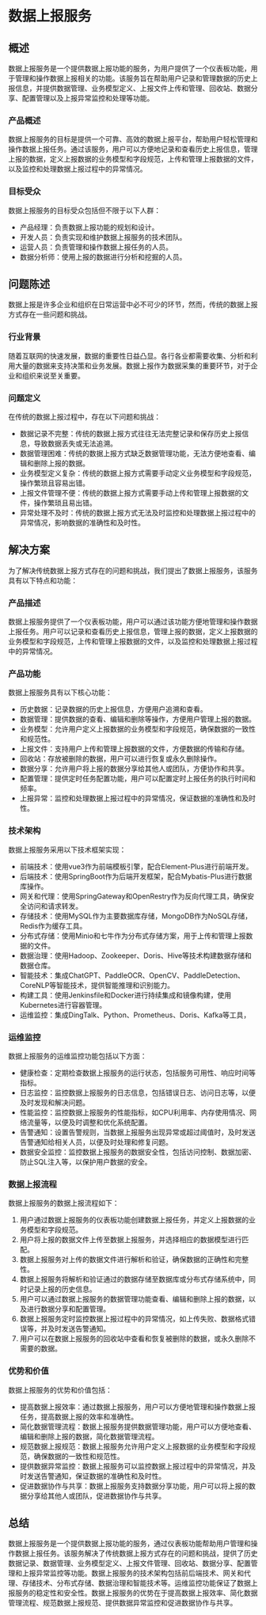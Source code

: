 # 数据上报服务

## 概述
数据上报服务是一个提供数据上报功能的服务，为用户提供了一个仪表板功能，用于管理和操作数据上报相关的功能。该服务旨在帮助用户记录和管理数据的历史上报信息，并提供数据管理、业务模型定义、上报文件上传和管理、回收站、数据分享、配置管理以及上报异常监控和处理等功能。

### 产品概述
数据上报服务的目标是提供一个可靠、高效的数据上报平台，帮助用户轻松管理和操作数据上报任务。通过该服务，用户可以方便地记录和查看历史上报信息，管理上报的数据，定义上报数据的业务模型和字段规范，上传和管理上报数据的文件，以及监控和处理数据上报过程中的异常情况。

### 目标受众
数据上报服务的目标受众包括但不限于以下人群：
- 产品经理：负责数据上报功能的规划和设计。
- 开发人员：负责实现和维护数据上报服务的技术团队。
- 运营人员：负责管理和操作数据上报任务的人员。
- 数据分析师：使用上报的数据进行分析和挖掘的人员。

## 问题陈述
数据上报是许多企业和组织在日常运营中必不可少的环节，然而，传统的数据上报方式存在一些问题和挑战。

### 行业背景
随着互联网的快速发展，数据的重要性日益凸显。各行各业都需要收集、分析和利用大量的数据来支持决策和业务发展。数据上报作为数据采集的重要环节，对于企业和组织来说至关重要。

### 问题定义
在传统的数据上报过程中，存在以下问题和挑战：
- 数据记录不完整：传统的数据上报方式往往无法完整记录和保存历史上报信息，导致数据丢失或无法追溯。
- 数据管理困难：传统的数据上报方式缺乏数据管理功能，无法方便地查看、编辑和删除上报的数据。
- 业务模型定义复杂：传统的数据上报方式需要手动定义业务模型和字段规范，操作繁琐且容易出错。
- 上报文件管理不便：传统的数据上报方式需要手动上传和管理上报数据的文件，操作繁琐且易出错。
- 异常处理不及时：传统的数据上报方式无法及时监控和处理数据上报过程中的异常情况，影响数据的准确性和及时性。

## 解决方案
为了解决传统数据上报方式存在的问题和挑战，我们提出了数据上报服务，该服务具有以下特点和功能：

### 产品描述
数据上报服务提供了一个仪表板功能，用户可以通过该功能方便地管理和操作数据上报任务。用户可以记录和查看历史上报信息，管理上报的数据，定义上报数据的业务模型和字段规范，上传和管理上报数据的文件，以及监控和处理数据上报过程中的异常情况。

### 产品功能
数据上报服务具有以下核心功能：
- 历史数据：记录数据的历史上报信息，方便用户追溯和查看。
- 数据管理：提供数据的查看、编辑和删除等操作，方便用户管理上报的数据。
- 业务模型：允许用户定义上报数据的业务模型和字段规范，确保数据的一致性和规范性。
- 上报文件：支持用户上传和管理上报数据的文件，方便数据的传输和存储。
- 回收站：存放被删除的数据，用户可以进行恢复或永久删除操作。
- 数据分享：允许用户将上报的数据分享给其他人或团队，方便协作和共享。
- 配置管理：提供定时任务配置功能，用户可以配置定时上报任务的执行时间和频率。
- 上报异常：监控和处理数据上报过程中的异常情况，保证数据的准确性和及时性。

### 技术架构
数据上报服务采用以下技术框架实现：
- 前端技术：使用vue3作为前端模板引擎，配合Element-Plus进行前端开发。
- 后端技术：使用SpringBoot作为后端开发框架，配合Mybatis-Plus进行数据库操作。
- 网关和代理：使用SpringGateway和OpenRestry作为反向代理工具，确保安全访问和请求转发。
- 存储技术：使用MySQL作为主要数据库存储，MongoDB作为NoSQL存储，Redis作为缓存工具。
- 分布式存储：使用Minio和七牛作为分布式存储方案，用于上传和管理上报数据的文件。
- 数据治理：使用Hadoop、Zookeeper、Doris、Hive等技术构建数据存储和数据仓库。
- 智能技术：集成ChatGPT、PaddleOCR、OpenCV、PaddleDetection、CoreNLP等智能技术，提供智能推理和识别能力。
- 构建工具：使用Jenkinsfile和Docker进行持续集成和镜像构建，使用Kubernetes进行容器管理。
- 运维监控：集成DingTalk、Python、Prometheus、Doris、Kafka等工具，

### 运维监控
数据上报服务的运维监控功能包括以下方面：
- 健康检查：定期检查数据上报服务的运行状态，包括服务可用性、响应时间等指标。
- 日志监控：监控数据上报服务的日志信息，包括错误日志、访问日志等，以便及时发现和解决问题。
- 性能监控：监控数据上报服务的性能指标，如CPU利用率、内存使用情况、网络流量等，以便及时调整和优化系统配置。
- 告警通知：设置告警规则，当数据上报服务出现异常或超过阈值时，及时发送告警通知给相关人员，以便及时处理和修复问题。
- 数据安全监控：监控数据上报服务的数据安全性，包括访问控制、数据加密、防止SQL注入等，以保护用户数据的安全。

### 数据上报流程
数据上报服务的数据上报流程如下：
1. 用户通过数据上报服务的仪表板功能创建数据上报任务，并定义上报数据的业务模型和字段规范。
2. 用户将上报的数据文件上传至数据上报服务，并选择相应的数据模型进行匹配。
3. 数据上报服务对上传的数据文件进行解析和验证，确保数据的正确性和完整性。
4. 数据上报服务将解析和验证通过的数据存储至数据库或分布式存储系统中，同时记录上报的历史信息。
5. 用户可以通过数据上报服务的数据管理功能查看、编辑和删除上报的数据，以及进行数据分享和配置管理。
6. 数据上报服务定时监控数据上报过程中的异常情况，如上传失败、数据格式错误等，并及时发送告警通知。
7. 用户可以在数据上报服务的回收站中查看和恢复被删除的数据，或永久删除不需要的数据。

### 优势和价值
数据上报服务的优势和价值包括：
- 提高数据上报效率：通过数据上报服务，用户可以方便地管理和操作数据上报任务，提高数据上报的效率和准确性。
- 简化数据管理流程：数据上报服务提供数据管理功能，用户可以方便地查看、编辑和删除上报的数据，简化数据管理流程。
- 规范数据上报规范：数据上报服务允许用户定义上报数据的业务模型和字段规范，确保数据的一致性和规范性。
- 提供数据异常监控：数据上报服务可以监控数据上报过程中的异常情况，并及时发送告警通知，保证数据的准确性和及时性。
- 促进数据协作与共享：数据上报服务支持数据分享功能，用户可以将上报的数据分享给其他人或团队，促进数据协作与共享。

## 总结
数据上报服务是一个提供数据上报功能的服务，通过仪表板功能帮助用户管理和操作数据上报任务。该服务解决了传统数据上报方式存在的问题和挑战，提供了历史数据记录、数据管理、业务模型定义、上报文件管理、回收站、数据分享、配置管理和上报异常监控等功能。数据上报服务的技术架构包括前后端技术、网关和代理、存储技术、分布式存储、数据治理和智能技术等。运维监控功能保证了数据上报服务的稳定性和安全性。数据上报服务的优势在于提高数据上报效率、简化数据管理流程、规范数据上报规范、提供数据异常监控和促进数据协作与共享。